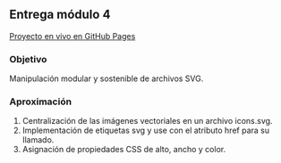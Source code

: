 ## Entrega módulo 4
[Proyecto en vivo en GitHub Pages](https://goit-ejemplos.github.io/modulo-4/)

### Objetivo
Manipulación modular y sostenible de archivos SVG. 

### Aproximación
1. Centralización de las imágenes vectoriales en un archivo icons.svg.
2. Implementación de etiquetas svg y use con el atributo href para su llamado.
3. Asignación de propiedades CSS de alto, ancho y color. 
